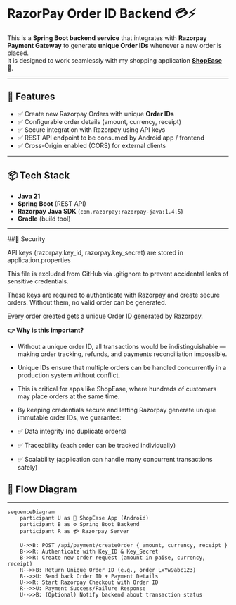 # RazorPay Order ID Backend 💳⚡

This is a **Spring Boot backend service** that integrates with **Razorpay Payment Gateway** to generate **unique Order IDs** whenever a new order is placed.  
It is designed to work seamlessly with my shopping application **[ShopEase](https://github.com/101paul/ShopEase_frBuyer)** 🛒.

---

## 🚀 Features
- ✅ Create new Razorpay Orders with unique **Order IDs**  
- ✅ Configurable order details (amount, currency, receipt)  
- ✅ Secure integration with Razorpay using API keys  
- ✅ REST API endpoint to be consumed by Android app / frontend  
- ✅ Cross-Origin enabled (CORS) for external clients  

---

## 📦 Tech Stack
- **Java 21**  
- **Spring Boot** (REST API)  
- **Razorpay Java SDK** (`com.razorpay:razorpay-java:1.4.5`)  
- **Gradle** (build tool)  

---
##🔐 Security

API keys (razorpay.key_id, razorpay.key_secret) are stored in application.properties

This file is excluded from GitHub via .gitignore to prevent accidental leaks of sensitive credentials.

These keys are required to authenticate with Razorpay and create secure orders. Without them, no valid order can be generated.

Every order created gets a unique Order ID generated by Razorpay.

**👉 Why is this important?**

- Without a unique order ID, all transactions would be indistinguishable — making order tracking, refunds, and payments reconciliation impossible.

- Unique IDs ensure that multiple orders can be handled concurrently in a production system without conflict.

- This is critical for apps like ShopEase, where hundreds of customers may place orders at the same time.

- By keeping credentials secure and letting Razorpay generate unique immutable order IDs, we guarantee:

- ✅ Data integrity (no duplicate orders)

- ✅ Traceability (each order can be tracked individually)

- ✅ Scalability (application can handle many concurrent transactions safely)

## 🔄 Flow Diagram
---

```mermaid
sequenceDiagram
    participant U as 🛒 ShopEase App (Android)
    participant B as ⚙️ Spring Boot Backend
    participant R as 💳 Razorpay Server

    U->>B: POST /api/payment/createOrder { amount, currency, receipt }
    B->>R: Authenticate with Key_ID & Key_Secret
    B->>R: Create new order request (amount in paise, currency, receipt)
    R-->>B: Return Unique Order ID (e.g., order_LxYw9abc123)
    B-->>U: Send back Order ID + Payment Details
    U->>R: Start Razorpay Checkout with Order ID
    R-->>U: Payment Success/Failure Response
    U-->>B: (Optional) Notify backend about transaction status

